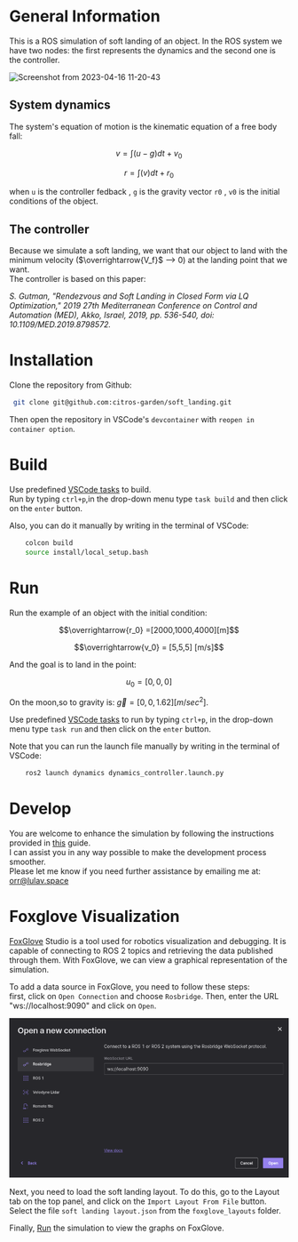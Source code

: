 # General Information

This is a ROS simulation of soft landing of an object.
In the ROS system we have two nodes: the first represents the dynamics and the second one is the controller.

![Screenshot from 2023-04-16 11-20-43](https://user-images.githubusercontent.com/114152002/232285879-d070707d-d2ef-4f31-ba97-00c10216c572.png)

## System dynamics
The system's equation of motion is the kinematic equation of a free body fall:

$$ v = \int \left ( u-g \right )dt +v_0 $$


$$ r = \int \left ( v \right )dt +r_0 $$

when `u` is the controller fedback , `g` is the gravity vector `r0` , `v0` is the initial conditions of the object.



## The controller
Because we simulate a soft landing, we want that our object to land with the minimum velocity ($\overrightarrow{V_f}$ --> 0) at the landing point that we want.  
The controller is based on this paper:

*S. Gutman, "Rendezvous and Soft Landing in Closed Form via LQ Optimization," 2019 27th Mediterranean Conference on Control and Automation (MED), Akko, Israel, 2019, pp. 536-540, doi: 10.1109/MED.2019.8798572.*


# Installation
 Clone the repository from Github:
   ```sh
   	git clone git@github.com:citros-garden/soft_landing.git
   ```
Then open the repository in VSCode's `devcontainer` with `reopen in container option`.


# Build

Use predefined [VSCode tasks](.vscode/tasks.json) to build.  
Run by typing `ctrl+p`,in the drop-down menu type `task build`  and then click on the `enter` button.

Also, you can do it manually by writing in the terminal of VSCode:

```sh
	colcon build
	source install/local_setup.bash
```

# Run
Run the example of an object with the initial condition: 

$$\overrightarrow{r_0} =[2000,1000,4000][m]$$

$$\overrightarrow{v_0} = [5,5,5] [m/s]$$

And the goal is to land in the point:

$$u_0=[0,0,0]$$ 

On the moon,so to gravity is: $\overrightarrow{g}=[0,0,1.62] [m/sec^2]$.

Use predefined [VSCode tasks](.vscode/tasks.json) to run by typing `ctrl+p`, in the drop-down menu type `task run`  and then click on the `enter` button.

Note that you can run the launch file manually by writing in the terminal of VSCode:

```sh
	ros2 launch dynamics dynamics_controller.launch.py
```

# Develop
You are welcome to enhance the simulation by following the instructions provided in [this](https://github.com/citros-garden/.github/blob/main/contribute.md) guide.  
I can assist you in any way possible to make the development process smoother.  
Please let me know if you need further assistance by emailing me at: orr@lulav.space

# Foxglove Visualization
[FoxGlove](https://foxglove.dev/) Studio is a tool used for robotics visualization and debugging. It is capable of connecting to ROS 2 topics and retrieving the data published through them. With FoxGlove, we can view a graphical representation of the simulation.

To add a data source in FoxGlove, you need to follow these steps:  
first, click on `Open Connection` and choose `Rosbridge`. Then, enter the URL "ws://localhost:9090" and click on `Open`.

![Alt text](img/foxglove_new_connection.png)

Next, you need to load the soft landing layout. To do this, go to the Layout tab on the top panel, and click on the `Import Layout From File` button. Select the file `soft landing layout.json` from the `foxglove_layouts` folder.

Finally, [Run](#run) the simulation to view the graphs on FoxGlove.